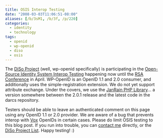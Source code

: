```yaml
---
title: OSIS Interop Testing
date: "2008-03-03T11:06:51-08:00"
aliases: [/b/3sM1, /b/3f, /p/220]
categories:
  - identity
  - technology
tags:
  - openid
  - wp-openid
  - diso
  - osis
---
```


The [DiSo Project][] (well, wp-openid specifically) is participating in the [Open-Source Identity System Interop
Testing][interop-testing] happening now until the [RSA Conference][] in April. WP-OpenID is an OpenID 1.1 and 2.0
consumer, and additionally uses the simple-registration extension. We do not yet support attribute exchange. Under the
covers, we use the [JanRain PHP Library][]... a version somewhere between the 2.0.1 release and the latest code in the
darcs repository.

Testers should be able to leave an authenticated comment on this page using any OpenID 1.1 or 2.0 provider. We are
aware of a bug that prevents interop with [Vox][] OpenIDs in certain cases. Please do limit OSIS testing to this blog
post. If you run into trouble, you can [contact me][] directly, or the [DiSo Project List][]. Happy testing! :)

[DiSo Project]: http://diso-project.org/
[interop-testing]: http://osis.idcommons.net/wiki/I3_User-Centric_Identity_Interop_through_RSA_2008
[RSA Conference]: http://www.rsaconference.com/2008/US/home.aspx
[JanRain PHP Library]: http://openidenabled.com/php-openid/
[Vox]: http://www.vox.com/
[contact me]: /about
[DiSo Project List]: http://groups.google.com/group/diso-project
